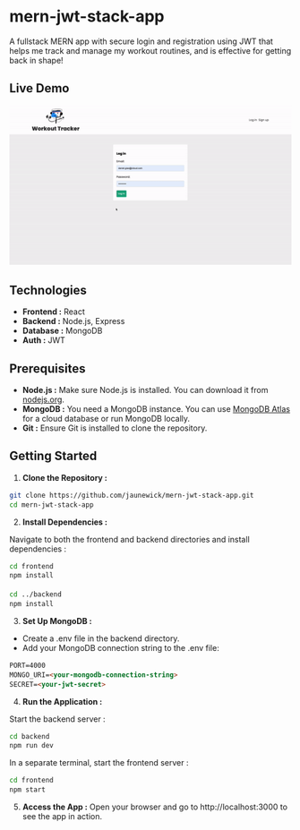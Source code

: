 # mern-jwt-stack-app

A fullstack MERN app with secure login and registration using JWT that helps me track and manage my workout routines, and is effective for getting back in shape!

## Live Demo
![Live demo](.img/live-demo.gif)

## Technologies
- **Frontend :** React
- **Backend :** Node.js, Express
- **Database :** MongoDB
-  **Auth :** JWT

## Prerequisites
- **Node.js :** Make sure Node.js is installed. You can download it from [nodejs.org](https://nodejs.org/en).
- **MongoDB :** You need a MongoDB instance. You can use [MongoDB Atlas](https://www.mongodb.com/products/platform/atlas-database) for a cloud database or run MongoDB locally.
- **Git :** Ensure Git is installed to clone the repository.

## Getting Started
1. **Clone the Repository :**
```bash
git clone https://github.com/jaunewick/mern-jwt-stack-app.git
cd mern-jwt-stack-app
```
2.	**Install Dependencies :**

Navigate to both the frontend and backend directories and install dependencies :
```bash
cd frontend
npm install

cd ../backend
npm install
```

3. **Set Up MongoDB :**
- Create a .env file in the backend directory.
- Add your MongoDB connection string to the .env file:
```md
PORT=4000
MONGO_URI=<your-mongodb-connection-string>
SECRET=<your-jwt-secret>
```
4. **Run the Application :**

Start the backend server :
```bash
cd backend
npm run dev
```
In a separate terminal, start the frontend server :
```bash
cd frontend
npm start
```

5. **Access the App :**
Open your browser and go to http://localhost:3000 to see the app in action.